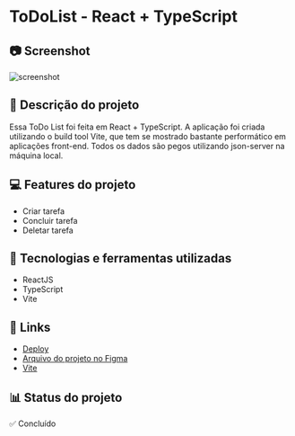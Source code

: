 # ToDoList - React + TypeScript

## 📷 Screenshot
![screenshot](https://github.com/allyjandrey/react-todo-list/assets/100244773/743570d7-f61d-455d-af56-f56bd16e3be6)



## 📝 Descrição do projeto
Essa ToDo List foi feita em React + TypeScript. A aplicação foi criada utilizando o build tool Vite, que tem se mostrado bastante performático em aplicações front-end. Todos os dados são pegos utilizando json-server na máquina local.

## 💻 Features do projeto
- Criar tarefa
- Concluir tarefa
- Deletar tarefa

## 🚀 Tecnologias e ferramentas utilizadas
- ReactJS
- TypeScript
- Vite

## 📌 Links 
 - [Deploy](https://main--todo-list-allyjandrey.netlify.app/)
 - [Arquivo do projeto no Figma](https://www.figma.com/file/UY7trasqPpVdYzfZPMIC8z/ToDo-List---Projeto-em-React?type=design&node-id=0-1&t=3dCEWBpsuayvunZm-0)
 - [Vite](https://vitejs.dev/)

## 📊 Status do projeto
✅ Concluído
